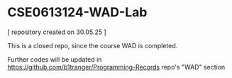 # CSE0613124-WAD-Lab
[ repository created on 30.05.25 ]

This is a closed repo, since the course WAD is completed.

Further codes will be updated in https://github.com/b1tranger/Programming-Records repo's "WAD" section

